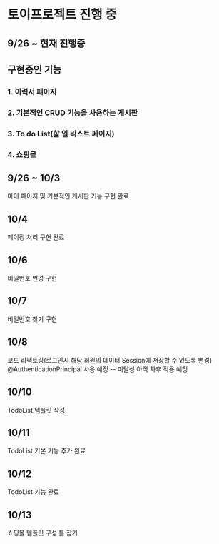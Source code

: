 # 토이프로젝트 진행 중

## 9/26 ~ 현재 진행중
## 구현중인 기능

### 1. 이력서 페이지
### 2. 기본적인 CRUD 기능을 사용하는 게시판
### 3. To do List(할 일 리스트 페이지)
### 4. 쇼핑몰


## 9/26 ~ 10/3

마이 페이지 및 기본적인 게시판 기능 구현 완료

## 10/4

페이징 처리 구현 완료

## 10/6

비밀번호 변경 구현 

## 10/7

비밀번호 찾기 구현

## 10/8
코드 리팩토링(로그인시 해당 회원의 데이터 Session에 저장할 수 있도록 변경)
@AuthenticationPrincipal 사용 예정
-- 미달성 아직 차후 적용 예정

## 10/10

TodoList 템플릿 작성

## 10/11

TodoList 기본 기능 추가 완료

## 10/12

TodoList 기능 완료

## 10/13

쇼핑몰 템플릿 구성 틀 잡기
